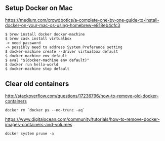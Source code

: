 
## Setup Docker on Mac
https://medium.com/crowdbotics/a-complete-one-by-one-guide-to-install-docker-on-your-mac-os-using-homebrew-e818eb4cfc3

```
$ brew install docker docker-machine
$ brew cask install virtualbox
-> need password
-> possibly need to address System Preference setting
$ docker-machine create --driver virtualbox default
$ docker-machine env default
$ eval "$(docker-machine env default)"
$ docker run hello-world
$ docker-machine stop default
```

## Clear old containers
http://stackoverflow.com/questions/17236796/how-to-remove-old-docker-containers
```
docker rm `docker ps --no-trunc -aq`
```

https://www.digitalocean.com/community/tutorials/how-to-remove-docker-images-containers-and-volumes
```
docker system prune -a
```
